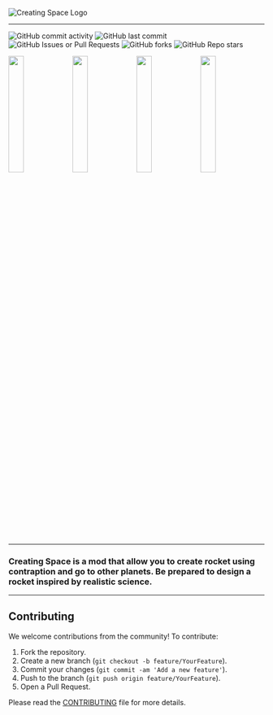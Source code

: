 ![Creating Space Logo](https://cdn.discordapp.com/attachments/1134250316913717298/1270038586972049511/image.png?ex=66bec55b&is=66bd73db&hm=208ff7d2b832598b553f15ee2fb9fdc99cc0bd4c2cb329ff3d8d9dd8d4bec604&)

----

![GitHub commit activity](https://img.shields.io/github/commit-activity/t/RealAntEngineer/creating_space?style=for-the-badge)
![GitHub last commit](https://img.shields.io/github/last-commit/RealAntEngineer/creating_space?style=for-the-badge)
![GitHub Issues or Pull Requests](https://img.shields.io/github/issues/RealAntEngineer/creating_space?style=for-the-badge)
![GitHub forks](https://img.shields.io/github/forks/RealAntEngineer/creating_space?style=for-the-badge)
![GitHub Repo stars](https://img.shields.io/github/stars/RealAntEngineer/creating_space?style=for-the-badge)

<a href="https://www.curseforge.com/minecraft/mc-mods/create-creating-space"><img src="https://cdn.discordapp.com/attachments/1271583957342883841/1273669124622651523/Available_on_Curseforge.svg?ex=66bf744e&is=66be22ce&hm=9253ce90c8e753373025fbe57e286f09a1e5627664f0a343063f914e863522f4&" width=24.25% height=24.25% /></a>
<a href="https://modrinth.com/mod/creating-space"><img src="https://cdn.discordapp.com/attachments/1271583957342883841/1273669125373427846/Available_on_Modrinth.svg?ex=66bf744f&is=66be22cf&hm=c9f0d946d56cdecdf8157a1757a756153c449a6f6895c69530e44ad17d9563f8&" width=24.25% height=24.25% /></a>
<a href="https://discord.gg/Dn9DhTqarH"><img src="https://cdn.discordapp.com/attachments/1271583957342883841/1273675470302347365/Chat_With_Us_on_discord.svg?ex=66bf7a37&is=66be28b7&hm=c6ca8f50f340d2e2b02ed2bbb32be524a0c971c8629ee6c37cc359446d128761&" width=24.25% height=24.25% /></a>
<a href="https://creating-space.fandom.com/wiki/Creating_Space_Wiki"><img src="https://cdn.discordapp.com/attachments/1271583957342883841/1273685826261225582/Check_the_wiki.svg?ex=66bf83dc&is=66be325c&hm=45cc52575636349774c094e35fa1c134b7c5836725a14b6a432a93f3ed61f56c&" width=24.25% height=24.25% /></a>

----

### Creating Space is a mod that allow you to create rocket using contraption and go to other planets. Be prepared to design a rocket inspired by realistic science.

----

## Contributing

We welcome contributions from the community! To contribute:

1. Fork the repository.
2. Create a new branch (`git checkout -b feature/YourFeature`).
3. Commit your changes (`git commit -am 'Add a new feature'`).
4. Push to the branch (`git push origin feature/YourFeature`).
5. Open a Pull Request.

Please read the [CONTRIBUTING](CONTRIBUTING.md) file for more details.
